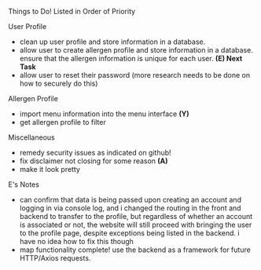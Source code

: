 Things to Do! Listed in Order of Priority

User Profile
  - clean up user profile and store information in a database.
  - allow user to create allergen profile and store information in a database. ensure that the allergen information is unique for each user. **(E) Next Task**
  - allow user to reset their password (more research needs to be done on how to securely do this)

Allergen Profile
  - import menu information into the menu interface **(Y)**
  - get allergen profile to filter 

Miscellaneous
  - remedy security issues as indicated on github!
  - fix disclaimer not closing for some reason **(A)**
  - make it look pretty


E's Notes
  - can confirm that data is being passed upon creating an account and logging in via console log, and i changed the routing in the front and backend to transfer to the profile, but regardless of whether an account is associated or not, the website will still proceed with bringing the user to the profile page, despite exceptions being listed in the backend. i have no idea how to fix this though
  - map functionality complete! use the backend as a framework for future HTTP/Axios requests.